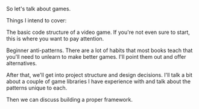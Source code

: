 So let's talk about games.

Things I intend to cover:

The basic code structure of a video game. If you're not even sure to start, 
this is where you want to pay attention.

Beginner anti-patterns. There are a lot of habits that most books teach that 
you'll need to unlearn to make better games. I'll point them out and offer
alternatives.

After that, we'll get into project structure and design decisions. I'll talk a 
bit about a couple of game libraries I have experience with and talk about the 
patterns unique to each.

Then we can discuss building a proper framework.